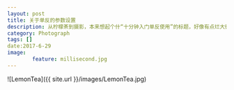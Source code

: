 ```yaml
---
layout: post
title: 关于单反的参数设置
description: 从柠檬茶到摄影，本来想起个什“十分钟入门单反使用”的标题，好像有点烂大街......唉算了反正差不多就是这意思,虽然是菜鸡写的教程，但是保证相当易懂。
category: Photograph
tags: []
date:2017-6-29
image: 
        feature: millisecond.jpg
---
```

![LemonTea]({{ site.url }}/images/LemonTea.jpg)